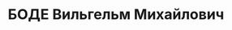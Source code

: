 ---
title: БОДЕ Вильгельм Михайлович
description: "Род. в 1902, Германия, г. Эрфурт, немец. Проживал: Челябинская обл.,\
  \ г. Челябинск. Мастер-электросварщик \n  Арестован 23.03.1937. Приговор: 31.12.1937\
  \ – ВМН. Расстрелян 31.12.1937"
---